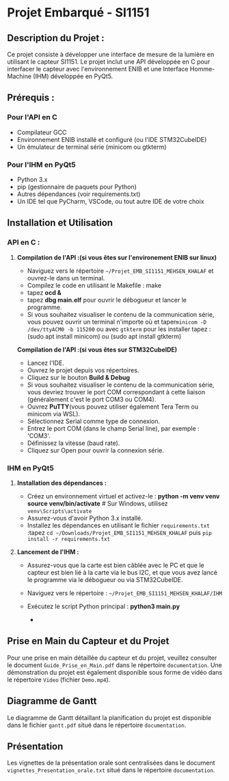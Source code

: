 # Projet Embarqué - SI1151




## Description du Projet :
Ce projet consiste à développer une interface de mesure de la lumière en utilisant le capteur SI1151. Le projet inclut une API développée en C pour interfacer le capteur avec l'environnement ENIB et une Interface Homme-Machine (IHM) développée en PyQt5.




## Prérequis :

### Pour l'API en C
- Compilateur GCC
- Environnement ENIB installé et configuré (ou l'IDE STM32CubeIDE)
- Un émulateur de terminal série (minicom ou gtkterm)

### Pour l'IHM en PyQt5
- Python 3.x
- pip (gestionnaire de paquets pour Python)
- Autres dépendances (voir requirements.txt)
- Un IDE tel que PyCharm, VSCode, ou tout autre IDE de votre choix




## Installation et Utilisation

### API en C :

1. **Compilation de l'API :(si vous êtes sur l'environement ENIB sur linux)**
   - Naviguez vers le répertoire `~/Projet_EMB_SI1151_MEHSEN_KHALAF` et ouvrez-le dans un terminal.
   - Compilez le code en utilisant le Makefile : make
   - tapez **ocd &** 
   - tapez **dbg main.elf** pour ouvrir le débogueur et lancer le programme.
   - Si vous souhaitez visualiser le contenu de la communication série, vous pouvez ouvrir un terminal n'importe où 
     et taper`minicom -D /dev/ttyACM0 -b 115200`  ou avec `gtkterm`   pour les installer tapez :
     (sudo apt install minicom) ou (sudo apt install gtkterm)
   
   **Compilation de l'API :(si vous êtes sur STM32CubeIDE)**
   - Lancez l'IDE.
   - Ouvrez le projet depuis vos répertoires.
   - Cliquez sur le bouton **Build & Debug**
   - Si vous souhaitez visualiser le contenu de la communication série, vous devriez trouver le port COM correspondant
     à cette liaison (généralement c'est le port COM3 ou COM4).
   - Ouvrez **PuTTY**(vous pouvez utiliser également Tera Term ou minicom via WSL).
   - Sélectionnez Serial comme type de connexion.
   - Entrez le port COM (dans le champ Serial line), par exemple : 'COM3'.
   - Définissez la vitesse (baud rate).
   - Cliquez sur Open pour ouvrir la connexion série.
   
  
### IHM en PyQt5
1. **Installation des dépendances :**
   - Créez un environnement virtuel et activez-le : 
     **python -m venv venv**
     **source venv/bin/activate**  # Sur Windows, utilisez `venv\Scripts\activate`
   - Assurez-vous d'avoir Python 3.x installé.
   - Installez les dépendances en utilisant le fichier `requirements.txt` :tapez `cd ~/Downloads/Projet_EMB_SI1151_MEHSEN_KHALAF`
     puis `pip install -r requirements.txt` 
   

2. **Lancement de l'IHM :**
   - Assurez-vous que la carte est bien câblée avec le PC et que le capteur est bien lié à la carte via le bus I2C,
     et que vous avez lancé le programme via le débogueur ou via STM32CubeIDE.
   - Naviguez vers le répertoire : `~/Projet_EMB_SI1151_MEHSEN_KHALAF/IHM`
   - Exécutez le script Python principal : **python3 main.py**
   
   
 
   
        -
## Prise en Main du Capteur et du Projet
Pour une prise en main détaillée du capteur et du projet, veuillez consulter le document `Guide_Prise_en_Main.pdf` dans le répertoire `documentation`.
Une démonstration du projet est également disponible sous forme de vidéo dans le répertoire `Video` (fichier `Demo.mp4`).

## Diagramme de Gantt
Le diagramme de Gantt détaillant la planification du projet est disponible dans le fichier `gantt.pdf` situé dans le répertoire `documentation`.

## Présentation
Les vignettes de la présentation orale sont centralisées dans le document `vignettes_Presentation_orale.txt` situé dans le répertoire `documentation`.







